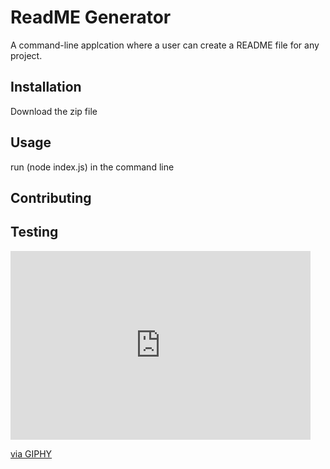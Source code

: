 # ReadME Generator

A command-line applcation where a user can create a README file for any project. 

## Installation 
 Download the zip file 

## Usage

run (node index.js) in the command line  

## Contributing 

## Testing 
<iframe src="https://giphy.com/embed/bHmt7e9WeJaL36Yj9u" width="480" height="302" frameBorder="0" class="giphy-embed" allowFullScreen></iframe><p><a href="https://giphy.com/gifs/bHmt7e9WeJaL36Yj9u">via GIPHY</a></p>
